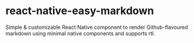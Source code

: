 # react-native-easy-markdown
Simple &amp; customizable React Native component to render Github-flavoured markdown using minimal native components and supports rtl.
